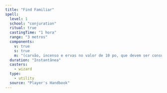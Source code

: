 ```yaml
---
title: "Find Familiar"
spell:
  level: 1
  school: "conjuration"
  ritual: true
  castingTime: "1 hora"
  range: "3 metros"
  components:
    v: true
    s: true
    m: "(carvão, incenso e ervas no valor de 10 po, que devem ser consumidos pelo fogo em um braseiro de bronze"
  duration: "Instantânea"
  casters:
    - wizard
  type:
    - utility
  source: "Player's Handbook"
---
```

